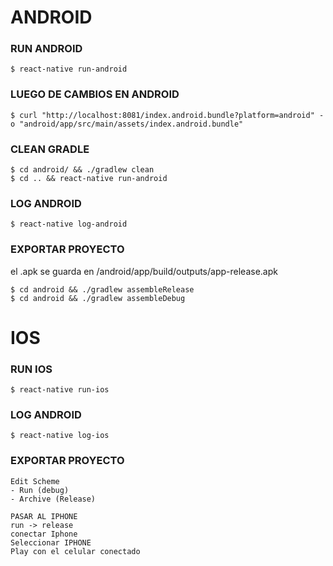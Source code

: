 # ANDROID

### RUN ANDROID
```
$ react-native run-android
```
### LUEGO DE CAMBIOS EN ANDROID
```
$ curl "http://localhost:8081/index.android.bundle?platform=android" -o "android/app/src/main/assets/index.android.bundle"
```
### CLEAN GRADLE
```
$ cd android/ && ./gradlew clean
$ cd .. && react-native run-android
```
### LOG ANDROID
```
$ react-native log-android
```

### EXPORTAR PROYECTO
el .apk se guarda en /android/app/build/outputs/app-release.apk
```
$ cd android && ./gradlew assembleRelease
$ cd android && ./gradlew assembleDebug

```

##
##

# IOS

### RUN IOS
```
$ react-native run-ios
```

### LOG ANDROID
```
$ react-native log-ios
```

### EXPORTAR PROYECTO
```
Edit Scheme
- Run (debug)
- Archive (Release)

PASAR AL IPHONE
run -> release
conectar Iphone
Seleccionar IPHONE
Play con el celular conectado
```
